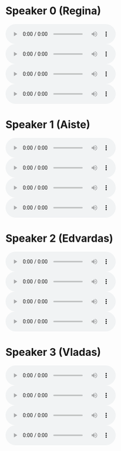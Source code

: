 # Speaker 0 (Regina)

<audio controls="controls" >
<source src="./experiment/liepa_2018.08.25/speaker_0/0_checkpoint_step000210000_ema_predicted.wav" autoplay/>
Your browser does not support the audio element.
</audio>


<audio controls="controls" >
<source src="./experiment/liepa_2018.08.25/speaker_0/1_checkpoint_step000210000_ema_predicted.wav" autoplay/>
Your browser does not support the audio element.
</audio>


<audio controls="controls" >
<source src="./experiment/liepa_2018.08.25/speaker_0/2_checkpoint_step000210000_ema_predicted.wav" autoplay/>
Your browser does not support the audio element.
</audio>


<audio controls="controls" >
<source src="./experiment/liepa_2018.08.25/speaker_0/3_checkpoint_step000210000_ema_predicted.wav" autoplay/>
Your browser does not support the audio element.
</audio>

# Speaker 1 (Aiste)

<audio controls="controls" >
<source src="./experiment/liepa_2018.08.25/speaker_1/0_checkpoint_step000210000_ema_predicted.wav" autoplay/>
Your browser does not support the audio element.
</audio>


<audio controls="controls" >
<source src="./experiment/liepa_2018.08.25/speaker_1/1_checkpoint_step000210000_ema_predicted.wav" autoplay/>
Your browser does not support the audio element.
</audio>


<audio controls="controls" >
<source src="./experiment/liepa_2018.08.25/speaker_1/2_checkpoint_step000210000_ema_predicted.wav" autoplay/>
Your browser does not support the audio element.
</audio>


<audio controls="controls" >
<source src="./experiment/liepa_2018.08.25/speaker_1/3_checkpoint_step000210000_ema_predicted.wav" autoplay/>
Your browser does not support the audio element.
</audio>

# Speaker 2 (Edvardas)

<audio controls="controls" >
<source src="./experiment/liepa_2018.08.25/speaker_2/0_checkpoint_step000210000_ema_predicted.wav" autoplay/>
Your browser does not support the audio element.
</audio>


<audio controls="controls" >
<source src="./experiment/liepa_2018.08.25/speaker_2/1_checkpoint_step000210000_ema_predicted.wav" autoplay/>
Your browser does not support the audio element.
</audio>


<audio controls="controls" >
<source src="./experiment/liepa_2018.08.25/speaker_2/2_checkpoint_step000210000_ema_predicted.wav" autoplay/>
Your browser does not support the audio element.
</audio>


<audio controls="controls" >
<source src="./experiment/liepa_2018.08.25/speaker_2/3_checkpoint_step000210000_ema_predicted.wav" autoplay/>
Your browser does not support the audio element.
</audio>

# Speaker 3 (Vladas)

<audio controls="controls" >
<source src="./experiment/liepa_2018.08.25/speaker_3/0_checkpoint_step000210000_ema_predicted.wav" autoplay/>
Your browser does not support the audio element.
</audio>


<audio controls="controls" >
<source src="./experiment/liepa_2018.08.25/speaker_3/1_checkpoint_step000210000_ema_predicted.wav" autoplay/>
Your browser does not support the audio element.
</audio>


<audio controls="controls" >
<source src="./experiment/liepa_2018.08.25/speaker_3/2_checkpoint_step000210000_ema_predicted.wav" autoplay/>
Your browser does not support the audio element.
</audio>


<audio controls="controls" >
<source src="./experiment/liepa_2018.08.25/speaker_3/3_checkpoint_step000210000_ema_predicted.wav" autoplay/>
Your browser does not support the audio element.
</audio>

